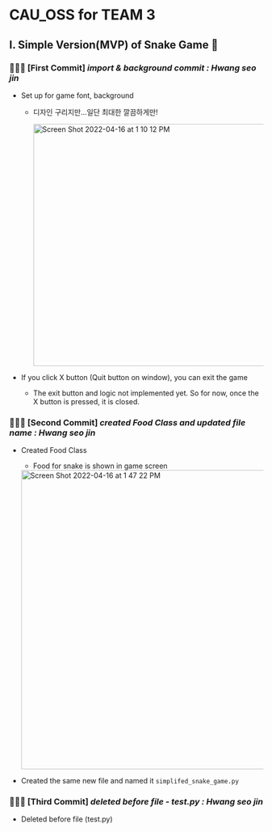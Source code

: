 # CAU_OSS for TEAM 3

## I. Simple Version(MVP) of Snake Game 🐍

### 👩🏻‍💻 [First Commit] *import & background commit : Hwang seo jin*

- Set up for game font, background
  
  - 디자인 구리지만...일단 최대한 깔끔하게만!      

    <img width="479" alt="Screen Shot 2022-04-16 at 1 10 12 PM" src="https://user-images.githubusercontent.com/63195670/163660882-4f0a2def-5687-463a-bfe2-c5be1838c2f7.png">      

- If you click X button (Quit button on window), you can exit the game

  - The exit button and logic not implemented yet. So for now, once the X button is pressed, it is closed.



### 👩🏻‍💻 [Second Commit] *created Food Class and updated file name : Hwang seo jin*

- Created Food Class
  
  - Food for snake is shown in game screen      

  <img width="592" alt="Screen Shot 2022-04-16 at 1 47 22 PM" src="https://user-images.githubusercontent.com/63195670/163661859-8978489b-5bfc-4e10-94fa-3a6f12350da4.png">    

- Created the same new file and named it `simplifed_snake_game.py`



### 👩🏻‍💻 [Third Commit] *deleted before file - test.py : Hwang seo jin*

- Deleted before file (test.py)
 
